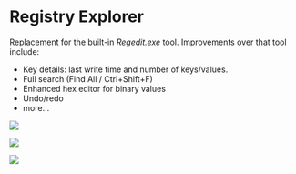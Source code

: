 # Registry Explorer

Replacement for the built-in *Regedit.exe* tool. Improvements over that tool include:

* Key details: last write time and number of keys/values.
* Full search (Find All / Ctrl+Shift+F)
* Enhanced hex editor for binary values
* Undo/redo
* more...

![](https://github.com/zodiacon/RegExp/blob/master/regexp1.png)

![](https://github.com/zodiacon/RegExp/blob/master/regexp2.png)

![](https://github.com/zodiacon/RegExp/blob/master/regexp3.png)
